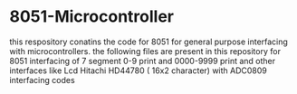 # 8051-Microcontroller
this respository conatins the code for 8051 for general purpose interfacing with microcontrollers.
the following files are present in this repository for 8051
interfacing of 7 segment 0-9 print and 0000-9999 print
and other interfaces like Lcd Hitachi HD44780 ( 16x2 character)
with ADC0809 interfacing codes
